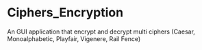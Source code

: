 # Ciphers_Encryption
An GUI application that encrypt and decrypt multi ciphers (Caesar, Monoalphabetic, Playfair, Vigenere, Rail Fence)
